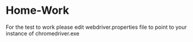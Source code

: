 # Home-Work
For the test to work please edit webdriver.properties file to point to your instance of chromedriver.exe
